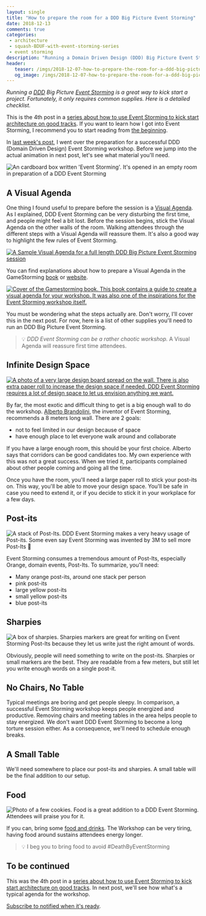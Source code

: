 ```yaml
---
layout: single
title: "How to prepare the room for a DDD Big Picture Event Storming"
date: 2018-12-13
comments: true
categories:
 - architecture
 - squash-BDUF-with-event-storming-series
 - event storming
description: "Running a Domain Driven Design (DDD) Big Picture Event Storming is a great way to kick start a project. Fortunately, it only requires straightforward room preparation. Here is a detailed checklist going from preparing a Visual Agenda to Post-Its to food."
header:
   teaser: /imgs/2018-12-07-how-to-prepare-the-room-for-a-ddd-big-picture-event-storming/event-storming-box-teaser.jpeg
   og_image: /imgs/2018-12-07-how-to-prepare-the-room-for-a-ddd-big-picture-event-storming/event-storming-box-og.jpeg
---
```

_Running a_ [_DDD_](https://en.wikipedia.org/wiki/Domain-driven_design) _Big Picture_ [_Event Storming_](https://www.eventstorming.com/) _is a great way to kick start a project. Fortunately, it only requires common supplies. Here is a detailed checklist._

This is the 4th post in a [series about how to use Event Storming to kick start architecture on good tracks](/categories/#squash-bduf-with-event-storming-series). If you want to learn how I got into Event Storming, I recommend you to start reading from [the beginning](/misadventures-with-big-design-up-front/).

In [last week's post](/how-to-prepare-a-ddd-big-picture-event-storming-workshop/), I went over the preparation for a successful DDD (Domain Driven Design) Event Storming workshop. Before we jump into the actual animation in next post, let's see what material you'll need.

![An cardboard box written 'Event Storming'. It's opened in an empty room in preparation of a DDD Event Storming]({{site.url}}/imgs/2018-12-07-how-to-prepare-the-room-for-a-ddd-big-picture-event-storming/event-storming-box.jpeg)

## A Visual Agenda

One thing I found useful to prepare before the session is a [Visual Agenda](https://gamestorming.com/visual-agenda/). As I explained, DDD Event Storming can be very disturbing the first time, and people might feel a bit lost. Before the session begins, stick the Visual Agenda on the other walls of the room. Walking attendees through the different steps with a Visual Agenda will reassure them. It's also a good way to highlight the few rules of Event Storming.

[![A Sample Visual Agenda for a full length DDD Big Picture Event Storming session]({{site.url}}/imgs/2018-12-07-how-to-prepare-the-room-for-a-ddd-big-picture-event-storming/visual-agenda-small.jpg)]({{site.url}}/imgs/2018-12-07-how-to-prepare-the-room-for-a-ddd-big-picture-event-storming/visual-agenda.jpg)

You can find explanations about how to prepare a Visual Agenda in the GameStorming [book](https://www.amazon.com/Gamestorming-Playbook-Innovators-Rulebreakers-Changemakers/dp/0596804172/ref=sr_1_1?ie=UTF8&qid=1544163919&sr=8-1&keywords=gamestorming) or [website](https://gamestorming.com/visual-agenda/).

[![Cover of the Gamestorming book. This book contains a guide to create a visual agenda for your workshop. It was also one of the inspirations for the Event Storming workshop itself.]({{site.url}}/imgs/2018-12-07-how-to-prepare-the-room-for-a-ddd-big-picture-event-storming/gamestorming.jpg)](https://www.amazon.com/Gamestorming-Playbook-Innovators-Rulebreakers-Changemakers/dp/0596804172/ref=sr_1_1?ie=UTF8&qid=1544163919&sr=8-1&keywords=gamestorming)

You must be wondering what the steps actually are. Don't worry, I'll cover this in the next post. For now, here is a list of other supplies you'll need to run an DDD Big Picture Event Storming.

> 💡 _DDD Event Storming can be a rather chaotic workshop._ A Visual Agenda will reassure first time attendees.

## Infinite Design Space

[![A photo of a very large design board spread on the wall. There is also extra paper roll to increase the design space if needed. DDD Event Storming requires a lot of design space to let us envision anything we want.]({{site.url}}/imgs/2018-12-07-how-to-prepare-the-room-for-a-ddd-big-picture-event-storming/infinite-design-space-small.jpg)]({{site.url}}/imgs/2018-12-07-how-to-prepare-the-room-for-a-ddd-big-picture-event-storming/infinite-design-space.jpg)

By far, the most exotic and difficult thing to get is a big enough wall to do the workshop. [Alberto Brandolini](https://twitter.com/ziobrando?lang=en), the inventor of Event Storming, recommends a 8 meters long wall. There are 2 goals:

 * not to feel limited in our design because of space
 * have enough place to let everyone walk around and collaborate

If you have a large enough room, this should be your first choice. Alberto says that corridors can be good candidates too. My own experience with this was not a great success. When we tried it, participants complained about other people coming and going all the time.

Once you have the room, you'll need a large paper roll to stick your post-its on. This way, you'll be able to move your design space. You'll be safe in case you need to extend it, or if you decide to stick it in your workplace for a few days.

## Post-its

![A stack of Post-Its. DDD Event Storming makes a very heavy usage of Post-its. Some even say Event Storming was invented by 3M to sell more Post-Its 🤣]({{site.url}}/imgs/2018-12-07-how-to-prepare-the-room-for-a-ddd-big-picture-event-storming/post-its.jpg)

Event Storming consumes a tremendous amount of Post-Its, especially Orange, domain events, Post-Its. To summarize, you'll need:

*   Many orange post-its, around one stack per person
*   pink post-its
*   large yellow post-its
*   small yellow post-its
*   blue post-its

## Sharpies

![A box of sharpies. Sharpies markers are great for writing on Event Storming Post-Its because they let us write just the right amount of words.]({{site.url}}/imgs/2018-12-07-how-to-prepare-the-room-for-a-ddd-big-picture-event-storming/sharpies.jpg)


Obviously, people will need something to write on the post-its. Sharpies or small markers are the best. They are readable from a few meters, but still let you write enough words on a single post-it.

## No Chairs, No Table

Typical meetings are boring and get people sleepy. In comparison, a successful Event Storming workshop keeps people energized and productive. Removing chairs and meeting tables in the area helps people to stay energized. We don't want DDD Event Storming to become a long torture session either. As a consequence, we'll need to schedule enough breaks.

## A Small Table

We'll need somewhere to place our post-its and sharpies. A small table will be the final addition to our setup.

## Food

![Photo of a few cookies. Food is a great addition to a DDD Event Storming. Attendees will praise you for it.]({{site.url}}/imgs/2018-12-07-how-to-prepare-the-room-for-a-ddd-big-picture-event-storming/cookies.jpg)

If you can, bring some [food and drinks](/how-we-increased-productivity-by-25-with-a-fruit-basket-at-work/). The Workshop can be very tiring, having food around sustains attendees energy longer.

> 💡 I beg you to bring food to avoid #DeathByEventStorming

## To be continued

This was the 4th post in a [series about how to use Event Storming to kick start architecture on good tracks](https://philippe.bourgau.net/categories/#squash-bduf-with-event-storming-series). In next post, we'll see how what's a typical agenda for the workshop.

[Subscribe to notified when it's ready](http://eepurl.com/dxKE95).